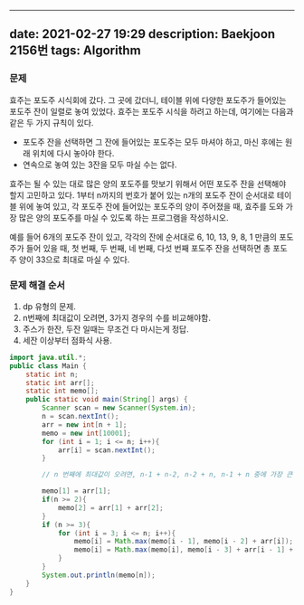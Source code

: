 
---
date: 2021-02-27 19:29
description: Baekjoon 2156번
tags: Algorithm
---

### 문제
효주는 포도주 시식회에 갔다. 그 곳에 갔더니, 테이블 위에 다양한 포도주가 들어있는 포도주 잔이 일렬로 놓여 있었다. 효주는 포도주 시식을 하려고 하는데, 여기에는 다음과 같은 두 가지 규칙이 있다.

- 포도주 잔을 선택하면 그 잔에 들어있는 포도주는 모두 마셔야 하고, 마신 후에는 원래 위치에 다시 놓아야 한다.
- 연속으로 놓여 있는 3잔을 모두 마실 수는 없다.

효주는 될 수 있는 대로 많은 양의 포도주를 맛보기 위해서 어떤 포도주 잔을 선택해야 할지 고민하고 있다. 1부터 n까지의 번호가 붙어 있는 n개의 포도주 잔이 순서대로 테이블 위에 놓여 있고, 각 포도주 잔에 들어있는 포도주의 양이 주어졌을 때, 효주를 도와 가장 많은 양의 포도주를 마실 수 있도록 하는 프로그램을 작성하시오. 

예를 들어 6개의 포도주 잔이 있고, 각각의 잔에 순서대로 6, 10, 13, 9, 8, 1 만큼의 포도주가 들어 있을 때, 첫 번째, 두 번째, 네 번째, 다섯 번째 포도주 잔을 선택하면 총 포도주 양이 33으로 최대로 마실 수 있다.

### 문제 해결 순서
1. dp 유형의 문제.
2. n번째에 최대값이 오려면, 3가지 경우의 수를 비교해야함.
3. 주스가 한잔, 두잔 일때는 무조건 다 마시는게 정답.
4. 세잔 이상부터 점화식 사용.

```java
import java.util.*;
public class Main {
    static int n;
    static int arr[];
    static int memo[];
    public static void main(String[] args) {
        Scanner scan = new Scanner(System.in);
        n = scan.nextInt();
        arr = new int[n + 1];
        memo = new int[10001];
        for (int i = 1; i <= n; i++){
            arr[i] = scan.nextInt();
        }

        // n 번째에 최대값이 오려면, n-1 + n-2, n-2 + n, n-1 + n 중에 가장 큰 값

        memo[1] = arr[1];
        if(n >= 2){
            memo[2] = arr[1] + arr[2];
        }
        if (n >= 3){
            for (int i = 3; i <= n; i++){
                memo[i] = Math.max(memo[i - 1], memo[i - 2] + arr[i]);
                memo[i] = Math.max(memo[i], memo[i - 3] + arr[i - 1] + arr[i]);
            }
        }
        System.out.println(memo[n]);
    }
}
```
